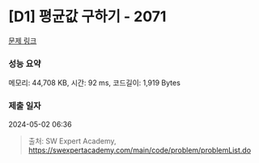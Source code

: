 # [D1] 평균값 구하기 - 2071 

[문제 링크](https://swexpertacademy.com/main/code/problem/problemDetail.do?contestProbId=AV5QRnJqA5cDFAUq) 

### 성능 요약

메모리: 44,708 KB, 시간: 92 ms, 코드길이: 1,919 Bytes

### 제출 일자

2024-05-02 06:36



> 출처: SW Expert Academy, https://swexpertacademy.com/main/code/problem/problemList.do